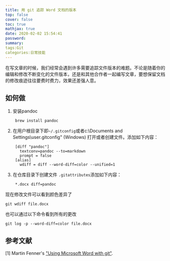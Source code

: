 ```yaml
---
title: 用 git 追踪 Word 文档的版本
top: false
cover: false
toc: true
mathjax: true
date: 2020-02-02 15:54:41
password:
summary:
tags:Git
categories:日常技能
---
```


在写文章的时候，我们经常会遇到许多需要追踪文件版本的难题。不论是随着你的编辑和修改不断变化的文件版本，还是和其他合作者一起编写文章，要想保留文档的修改痕迹往往要费时费力，效果还差强人意。

## 如何做

1. 安装pandoc

   ```shell
    brew install pandoc
   ```

2. 在用户根目录下即`~/.gitconfig`或者c:\Documents and Settings\user.gitconfig" (Windows) 打开或者创建文件。添加如下内容：

   ```shell
    [diff "pandoc"]
      textconv=pandoc --to=markdown
      prompt = false
    [alias]
      wdiff = diff --word-diff=color --unified=1
   ```

3. 在仓库目录下创建文件 `.gitattributes`添加如下内容：

   ```shell
    *.docx diff=pandoc
   ```

   

现在修改文件可以看到颜色差异了

```shell
git wdiff file.docx
```

也可以通过以下命令看到所有的更改

```shell
git log -p --word-diff=color file.docx
```



## 参考文献

[1]	Martin Fenner's ["Using Microsoft Word with git"](http://blog.martinfenner.org/2014/08/25/using-microsoft-word-with-git/).